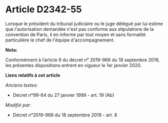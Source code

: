 # Article D2342-55

Lorsque le président du   tribunal judiciaire ou le juge délégué par lui estime que l'autorisation demandée n'est pas
conforme aux stipulations de la convention de Paris, il en informe par tout moyen et sans formalité particulière le chef de
l'équipe d'accompagnement.

**Nota:**

Conformément à l’article 9 du décret n° 2019-966 du 18 septembre 2019, les présentes dispositions entrent en vigueur le 1er
janvier 2020.

**Liens relatifs à cet article**

_Anciens textes_:

  - Décret n°99-64 du 27 janvier 1999 - art. 19 (Ab)

_Modifié par_:

  - Décret n°2019-966 du 18 septembre 2019 - art. 8
